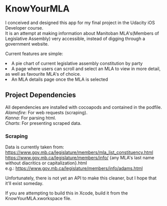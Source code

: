 # KnowYourMLA
I conceived and designed this app for my final project in the Udacity iOS Developer course. <br>
It is an attempt at making information about Manitoban MLA's(Members of Legislative Assembly) very accessible, instead of digging through a government website. <br>

Current features are simple:
<li>A pie chart of current legislative assembly constitution by party</li>
<li>A page where users can scroll and select an MLA to view in more detail, as well as favourite MLA's of choice.</li>
<li>An MLA details page once the MLA is selected</li>

## Project Dependencies
All dependencies are installed with cocoapods and contained in the podfile. <br>
*Alamofire*: For web requests (scraping). <br>
*Kanna*: For parsing html. <br>
*Charts*: For presenting scraped data. <br>

### Scraping
Data is currently taken from:<br>
https://www.gov.mb.ca/legislature/members/mla_list_constituency.html<br>
https://www.gov.mb.ca/legislature/members/info/ {any MLA's last name without diacritics or capitalization}.html<br>
e.g.: https://www.gov.mb.ca/legislature/members/info/adams.html <br>

Unfortunately, there is not yet an API to make this cleaner, but I hope that it'll exist someday.<br>

If you are attempting to build this in Xcode, build it from the KnowYourMLA.xworkspace file.
